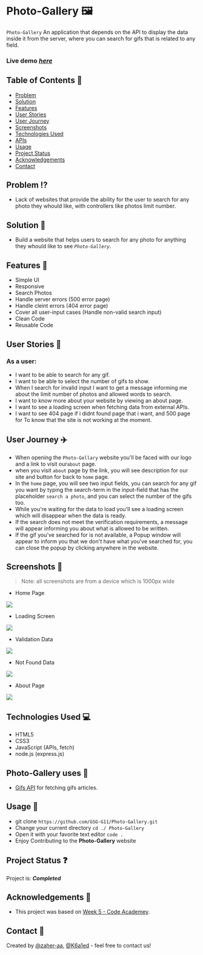 # Photo-Gallery 🖼

`Photo-Gallery` An application that depends on the API to display the data inside it from the server, where you can search for gifs that is related to any field.

### Live demo [_here_](https://photo-gallery-g11.herokuapp.com/)

## Table of Contents :link:

- [Problem](#problem)
- [Solution](#solution)
- [Features](#features)
- [User Stories](#user-stories)
- [User Journey](#user-journey)
- [Screenshots](#screenshots)
- [Technologies Used](#technologies-used)
- [APIs](#apis)
- [Usage](#usage)
- [Project Status](#project-status)
- [Acknowledgements](#acknowledgements)
- [Contact](#contact)

## Problem <span id="problem"></span> :interrobang:

- Lack of websites that provide the ability for the user to search for any photo they whould like, with controllers like photos limit number.

## Solution <span id="solution"></span> :100:

- Build a website that helps users to search for any photo for anything they whould like to see _`Photo-Gallery`_.

## Features <span id="features"></span> :bookmark_tabs:

- Simple UI
- Responsive
- Search Photos
- Handle server errors (500 error page)
- Handle cleint errors (404 error page)
- Cover all user-input cases (Handle non-valid search input)
- Clean Code
- Reusable Code

## User Stories <span id="user-stories"></span> :memo:

### As a user:

- I want to be able to search for any gif.
- I want to be able to select the number of gifs to show.
- When I search for invalid input I want to get a message informing me about the limit number of photos and allowed words to search.
- I want to know more about your website by viewing an about page.
- I want to see a loading screen when fetching data from external APIs.
- I want to see 404 page if i didnt found page that i want, and 500 page for To know that the site is not working at the moment.

## User Journey <span id="user-journey"></span> :airplane:

- When opening the `Photo-Gellary` website you'll be faced with our logo and a link to visit our`about` page.
- when you visit `about` page by the link, you will see description for our site and button for back to `home` page.
- In the `home` page, you will see two input fields, you can search for any gif you want by typing the search-term in the input-field that has the placeholder `search a photo`, and you can select the number of the gifs too.
- While you're waiting for the data to load you'll see a loading screen which will disappear when the data is ready.
- If the search does not meet the verification requirements, a message will appear informing you about what is allowed to be written.
- If the gif you've searched for is not available, a Popup window will appear to inform you that we don't have what you've searched for, you can close the popup by clicking anywhere in the website.

## Screenshots <span id="screenshots"></span> :mag_right:

> Note: all screenshots are from a device which is 1000px wide

- Home Page

![](https://i.imgur.com/auD6kBA.jpg)


- Loading Screen

![](https://i.imgur.com/NmPboEm.png)


- Validation Data

![](https://i.imgur.com/grEB0bH.png)


- Not Found Data

![](https://i.imgur.com/ipu0Lce.png)

- About Page

![](https://i.imgur.com/o0atVcR.png)

## Technologies Used <span id="technologies-used"></span> :computer:

- HTML5
- CSS3
- JavaScript (APIs, fetch)
- node.js (express.js)

## Photo-Gallery uses <span id="apis"></span> :key:

- [Gifs API](https://developers.giphy.com/docs/api/#quick-start-guide) for fetching gifs articles.

## Usage <span id="usage"></span> :1234:

- git clone `https://github.com/GSG-G11/Photo-Gallery.git`
- Change your current directory `cd ./ Photo-Gallery`
- Open it with your favorite text editor `code .`
- Enjoy Contributing to the **Photo-Gallery** website

## Project Status <span id="project-status"></span> :question:

Project is: **_Completed_**

## Acknowledgements <span id="acknowledgements"></span> :date:

- This project was based on [Week 5 - Code Academey](https://github.com/GSG-G11/curriculum/tree/main/coursebook/week-5).

## Contact <span id="contact"></span> 👥

Created by [@zaher-aa](https://github.com/zaher-aa), [@K6a1ed](https://github.com/K6a1ed) - feel free to contact us!
